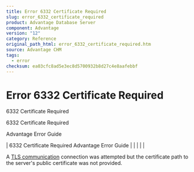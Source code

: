 ```yaml
---
title: Error 6332 Certificate Required
slug: error_6332_certificate_required
product: Advantage Database Server
component: Advantage
version: "12"
category: Reference
original_path_html: error_6332_certificate_required.htm
source: Advantage CHM
tags:
  - error
checksum: ea03cfc8ad5e3ec8d5700932b8d27c4e8aafebbf
---
```


# Error 6332 Certificate Required

6332 Certificate Required

6332 Certificate Required

Advantage Error Guide

| 6332 Certificate Required  Advantage Error Guide |  |  |  |  |

A [TLS communication](master_communications_encryption.md) connection was attempted but the certificate path to the server's public certificate was not provided.
